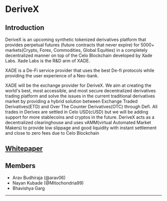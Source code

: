 # DeriveX

## Introduction

DeriveX is an upcoming synthetic tokenized derivatives platform that provides perpetual futures (future contracts that never expire) for 5000+ markets(Crypto, Forex, Commodities, Global Equities) in a completely decentralized manner on top of the Celo Blockchain developed by Xade Labs. Xade Labs is the R&D arm of XADE.

XADE is a De-Fi service provider that uses the best De-fi protocols while providing the user experience of a Neo-bank.

XADE will be the exchange provider for DeriveX. We aim at creating the world's best, most accessible, and most secure decentralized derivatives trading platform and solve the issues in the current traditional derivatives market by providing a hybrid solution between Exchange Traded Derivatives(ETD) and Over The Counter Derivatives(OTC) through Defi. All trades in Derivex are settled in Celo USD(cUSD) but we will be adding support for more stablecoins and cryptos in the future. DeriveX acts as a decentralized clearinghouse and uses vAMM(virtual Automated Market Makers) to provide low slippage and good liquidity with instant settlement and close to zero fees due to Celo Blockchain

## [Whitepaper](https://github.com/xade-finance/derivex/blob/main/derivex-whitepaper.pdf)

## Members

- Arav Budhiraja (@arav06)
- Nayan Kubade (@Mitochondria99)
- Bhavishya Garg

***
